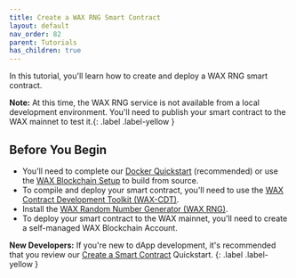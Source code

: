 ```yaml
---
title: Create a WAX RNG Smart Contract
layout: default
nav_order: 82
parent: Tutorials
has_children: true
---
```


In this tutorial, you'll learn how to create and deploy a WAX RNG smart contract.

<strong>Note:</strong> At this time, the WAX RNG service is not available from a local development environment. You'll need to publish your smart contract to the WAX mainnet to test it.{: .label .label-yellow }

## Before You Begin

* You'll need to complete our [Docker Quickstart](/docs/es/dapp-development/docker-setup/) (recommended) or use the [WAX Blockchain Setup](/docs/es/dapp-development/wax-blockchain-setup/) to build from source.
* To compile and deploy your smart contract, you'll need to use the [WAX Contract Development Toolkit (WAX-CDT)](/docs/es/dapp-development/wax-cdt/).
* Install the [WAX Random Number Generator (WAX RNG)](/docs/es/tutorials/wax-rng/).
* To deploy your smart contract to the WAX mainnet, you'll need to create a self-managed WAX Blockchain Account.

<strong>New Developers:</strong> If you're new to dApp development, it's recommended that you review our [Create a Smart Contract](/docs/es/dapp-development/wax-cdt/cdt_use) Quickstart.
{: .label .label-yellow }



